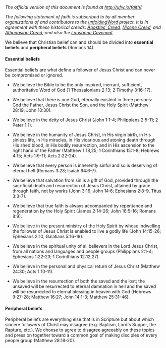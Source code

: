 
*The official version of this document is found at http://ufw.io/faith/.*

*The following statement of faith is subscribed to by all member organizations of and contributors to the [unfoldingWord](https://unfoldingword.org/) project. It is in agreement with these historical creeds: [Apostles’ Creed](https://git.door43.org/Door43/en_creeds/src/master/content/apostles.md), [Nicene Creed](https://git.door43.org/Door43/en_creeds/src/master/content/nicene.md), and [Athanasian Creed](https://git.door43.org/Door43/en_creeds/src/master/content/athanasian.md); and also the [Lausanne Covenant](http://www.lausanne.org/en/documents/lausanne-covenant.html).*

We believe that Christian belief can and should be divided into **essential beliefs** and **peripheral beliefs** (Romans 14).

#### Essential beliefs

Essential beliefs are what define a follower of Jesus Christ and can never be compromised or ignored.

* We believe the Bible to be the only inspired, inerrant, sufficient, authoritative Word of God (1 Thessalonians 2:13; 2 Timothy 3:16-17).

* We believe that there is one God, eternally existent in three persons: God the Father, Jesus Christ the Son, and the Holy Spirit (Matthew 28:19; John 10:30).

* We believe in the deity of Jesus Christ (John 1:1-4; Philippians 2:5-11; 2 Peter 1:1).

* We believe in the humanity of Jesus Christ, in His virgin birth, in His sinless life, in His miracles, in His vicarious and atoning death through His shed blood, in His bodily resurrection, and in His ascension to the right hand of the Father (Matthew 1:18,25; 1 Corinthians 15:1-8; Hebrews 4:15; Acts 1:9-11; Acts 2:22-24).

* We believe that every person is inherently sinful and so is deserving of eternal hell (Romans 3:23; Isaiah 64:6-7).

* We believe that salvation from sin is a gift of God, provided through the sacrificial death and resurrection of Jesus Christ, attained by grace through faith, not by works (John 3:16; John 14:6; Ephesians 2:8-9, Titus 3:3-7).

* We believe that true faith is always accompanied by repentance and regeneration by the Holy Spirit (James 2:14-26; John 16:5-16; Romans 8:9).

* We believe in the present ministry of the Holy Spirit by whose indwelling the follower of Jesus Christ is enabled to live a godly life (John 14:15-26; Ephesians 2:10; Galatians 5:16-18).

* We believe in the spiritual unity of all believers in the Lord Jesus Christ, from all nations and languages and people groups (Philippians 2:1-4; Ephesians 1:22-23; 1 Corinthians 12:12,27).

* We believe in the personal and physical return of Jesus Christ (Matthew 24:30; Acts 1:10-11).

* We believe in the resurrection of both the saved and the lost; the unsaved will be resurrected to eternal damnation in hell and the saved will be resurrected to eternal blessing in heaven with God (Hebrews 9:27-28; Matthew 16:27; John 14:1-3; Matthew 25:31-46).

#### Peripheral beliefs

Peripheral beliefs are everything else that is in Scripture but about which sincere followers of Christ may disagree (e.g. Baptism, Lord's Supper, the Rapture, etc.). We choose to agree to disagree agreeably on these topics and press on together toward a common goal of making disciples of every people group (Matthew 28:18-20).
